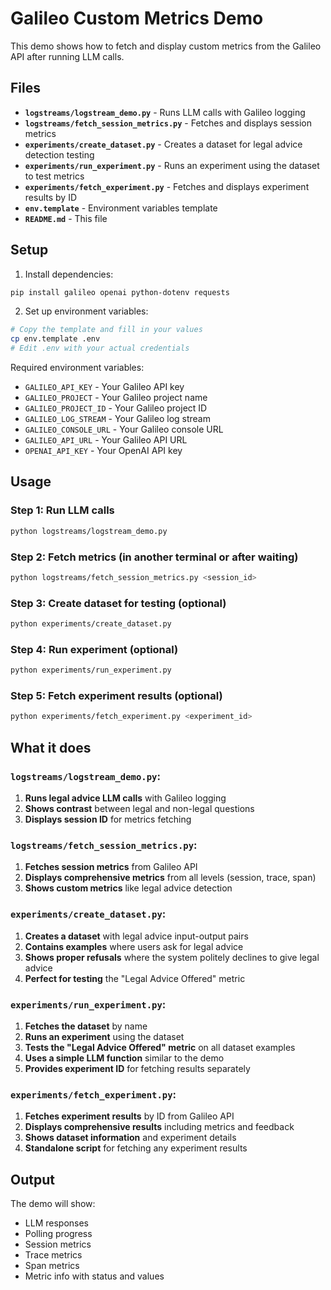 # Galileo Custom Metrics Demo

This demo shows how to fetch and display custom metrics from the Galileo API after running LLM calls.

## Files

- **`logstreams/logstream_demo.py`** - Runs LLM calls with Galileo logging
- **`logstreams/fetch_session_metrics.py`** - Fetches and displays session metrics
- **`experiments/create_dataset.py`** - Creates a dataset for legal advice detection testing
- **`experiments/run_experiment.py`** - Runs an experiment using the dataset to test metrics
- **`experiments/fetch_experiment.py`** - Fetches and displays experiment results by ID
- **`env.template`** - Environment variables template
- **`README.md`** - This file

## Setup

1. Install dependencies:
```bash
pip install galileo openai python-dotenv requests
```

2. Set up environment variables:
```bash
# Copy the template and fill in your values
cp env.template .env
# Edit .env with your actual credentials
```

Required environment variables:
- `GALILEO_API_KEY` - Your Galileo API key
- `GALILEO_PROJECT` - Your Galileo project name
- `GALILEO_PROJECT_ID` - Your Galileo project ID
- `GALILEO_LOG_STREAM` - Your Galileo log stream
- `GALILEO_CONSOLE_URL` - Your Galileo console URL
- `GALILEO_API_URL` - Your Galileo API URL
- `OPENAI_API_KEY` - Your OpenAI API key

## Usage

### Step 1: Run LLM calls
```bash
python logstreams/logstream_demo.py
```

### Step 2: Fetch metrics (in another terminal or after waiting)
```bash
python logstreams/fetch_session_metrics.py <session_id>
```

### Step 3: Create dataset for testing (optional)
```bash
python experiments/create_dataset.py
```

### Step 4: Run experiment (optional)
```bash
python experiments/run_experiment.py
```

### Step 5: Fetch experiment results (optional)
```bash
python experiments/fetch_experiment.py <experiment_id>
```

## What it does

### `logstreams/logstream_demo.py`:
1. **Runs legal advice LLM calls** with Galileo logging
2. **Shows contrast** between legal and non-legal questions
3. **Displays session ID** for metrics fetching

### `logstreams/fetch_session_metrics.py`:
1. **Fetches session metrics** from Galileo API
2. **Displays comprehensive metrics** from all levels (session, trace, span)
3. **Shows custom metrics** like legal advice detection

### `experiments/create_dataset.py`:
1. **Creates a dataset** with legal advice input-output pairs
2. **Contains examples** where users ask for legal advice
3. **Shows proper refusals** where the system politely declines to give legal advice
4. **Perfect for testing** the "Legal Advice Offered" metric

### `experiments/run_experiment.py`:
1. **Fetches the dataset** by name
2. **Runs an experiment** using the dataset
3. **Tests the "Legal Advice Offered" metric** on all dataset examples
4. **Uses a simple LLM function** similar to the demo
5. **Provides experiment ID** for fetching results separately

### `experiments/fetch_experiment.py`:
1. **Fetches experiment results** by ID from Galileo API
2. **Displays comprehensive results** including metrics and feedback
3. **Shows dataset information** and experiment details
4. **Standalone script** for fetching any experiment results

## Output

The demo will show:
- LLM responses
- Polling progress
- Session metrics
- Trace metrics  
- Span metrics
- Metric info with status and values
